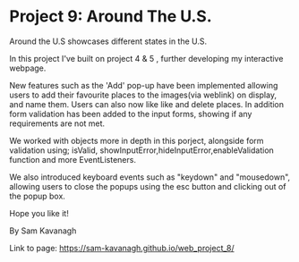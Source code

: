 # Project 9: Around The U.S.
Around the U.S showcases different states in the U.S.

In this project I've built on project 4 & 5 , further developing my interactive webpage. 

New features such as the 'Add' pop-up have been implemented allowing users to add their favourite places to the images(via weblink) on display, and name them. Users can also now like like and delete places. In addition form validation has been added to the input forms, showing if any requirements are not met.

We worked with objects more in depth in this porject, alongside form validation using; isValid, showInputError,hideInputError,enableValidation function and more EventListeners.

We also introduced keyboard events such as "keydown" and "mousedown", allowing users to close the popups using the esc button and clicking out of the popup box.

Hope you like it!

By Sam Kavanagh

Link to page: https://sam-kavanagh.github.io/web_project_8/
